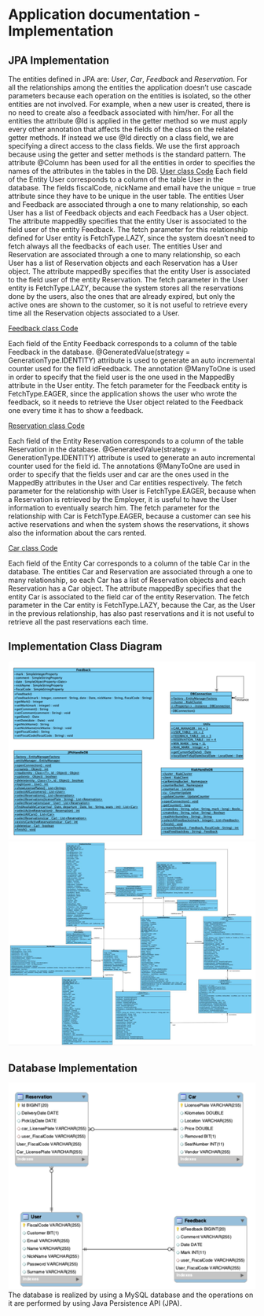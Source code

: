 # Application documentation - Implementation
## JPA Implementation
The entities defined in JPA are: *User*, *Car*, *Feedback* and *Reservation*.
For all the relationships among the entities the application doesn’t use cascade parameters because each operation on the entities is isolated, so the other entities are not involved.
For example, when a new user is created, there is no need to create also a feedback associated with him/her.
For all the entities the attribute @Id is applied in the getter method so we must apply every other annotation that affects the fields of the class on the related getter methods. If instead we use @Id directly on a class field, we are specifying a direct access to the class fields. We use the first approach because using the getter and setter methods is the standard pattern.
The attribute @Column has been used for all the entities in order to specifies the names of the attributes in the tables in the DB.
[User class Code](/src/User.java)
Each field of the Entity User corresponds to a column of the table User in the database.
The fields fiscalCode, nickName and email have the unique = true attribute since they have to be unique in the user table.
The entities User and Feedback are associated through a one to many relationship, so each User has a list of Feedback objects and each Feedback has a User object. The attribute mappedBy specifies that the entity User is associated to the field user of the entity Feedback.
The fetch parameter for this relationship defined for User entity is FetchType.LAZY, since the system doesn’t need to fetch always all the feedbacks of each user.
The entities User and Reservation are associated through a one to many relationship, so each User has a list of Reservation objects and each Reservation has a User object. The attribute mappedBy specifies that the entity User is associated to the field user of the entity Reservation.
The fetch parameter in the User entity is FetchType.LAZY, because the system stores all the reservations done by the users, also the ones that are already expired, but only the active ones are shown to the customer, so it is not useful to retrieve every time all the Reservation objects associated to a User.

[Feedback class Code](/src/Feedback.java)

Each field of the Entity Feedback corresponds to a column of the table Feedback in the database. @GeneratedValue(strategy = GenerationType.IDENTITY) attribute is used to generate an auto incremental counter used for the field idFeedback.
The annotation @ManyToOne is used in order to specify that the field user is the one used in the MappedBy attribute in the User entity.
The fetch parameter for the Feedback entity is FetchType.EAGER, since the application shows the user who wrote the feedback, so it needs to retrieve the User object related to the Feedback one every time it has to show a feedback.

[Reservation class Code](/src/Reservation.java)

Each field of the Entity Reservation corresponds to a column of the table Reservation in the database.
@GeneratedValue(strategy = GenerationType.IDENTITY) attribute is used to generate an auto incremental counter used for the field id.
The annotations @ManyToOne are used in order to specify that the fields user and car are the ones used in the MappedBy attributes in the User and Car entities respectively.
The fetch parameter for the relationship with User is FetchType.EAGER, because when a Reservation is retrieved by the Employer, it is useful to have the User information to eventually search him.
The fetch parameter for the relationship with Car is FetchType.EAGER, because a customer can see his active reservations and when the system shows the reservations, it shows also the information about the cars rented.

[Car class Code](/src/Car.java)

Each field of the Entity Car corresponds to a column of the table Car in the database.
The entities Car and Reservation are associated through a one to many relationship, so each Car has a list of Reservation objects and each Reservation has a Car object. The attribute mappedBy specifies that the entity Car is associated to the field car of the entity Reservation.
The fetch parameter in the Car entity is FetchType.LAZY, because the Car, as the User in the previous relationship, has also past reservations and it is not useful to retrieve all the past reservations each time.

## Implementation Class Diagram
![Implementation class diagram 1](/Images/implementation_classs1.png)
![Implementation class diagram 2](/Images/implementation_classs2.png)

## Database Implementation
![Database Implementation](/Images/database_implementation.png)
The database is realized by using a MySQL database and the operations on it are performed by using Java Persistence API (JPA).